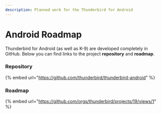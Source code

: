 ```yaml
---
description: Planned work for the Thunderbird for Android
---
```


# Android Roadmap

Thunderbird for Android (as well as K-9) are developed completely in GitHub. Below you can find links to the project **repository** and **roadmap**.

### Repository

{% embed url="https://github.com/thunderbird/thunderbird-android" %}

### Roadmap

{% embed url="https://github.com/orgs/thunderbird/projects/19/views/1" %}

